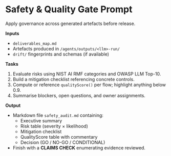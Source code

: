 # Safety & Quality Gate Prompt

Apply governance across generated artefacts before release.

**Inputs**
- `deliverables_map.md`
- Artefacts produced in `/agents/outputs/<llm>-run/`
- `drift/` fingerprints and schemas (if available)

**Tasks**
1. Evaluate risks using NIST AI RMF categories and OWASP LLM Top-10.
2. Build a mitigation checklist referencing concrete controls.
3. Compute or reference `qualityScore()` per flow; highlight anything below 0.9.
4. Summarise blockers, open questions, and owner assignments.

**Output**
- Markdown file `safety_audit.md` containing:
  - Executive summary
  - Risk table (severity × likelihood)
  - Mitigation checklist
  - QualityScore table with commentary
  - Decision (GO / NO-GO / CONDITIONAL)
- Finish with a **CLAIMS CHECK** enumerating evidence reviewed.
